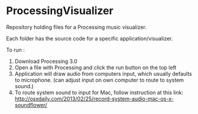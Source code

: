 # ProcessingVisualizer
Repository holding files for a Processing music visualizer. 

Each folder has the source code for a specific application/visualizer. 


To run :  
1. Download Processing 3.0
1. Open a file with Processing and click the run button on the top left
1. Application will draw audio from computers input, which usually defaults to microphone. (can adjust input on own computer to route to system sound.)
  1. To route system sound to input for Mac, follow instruction at this link: http://osxdaily.com/2013/02/25/record-system-audio-mac-os-x-soundflower/



